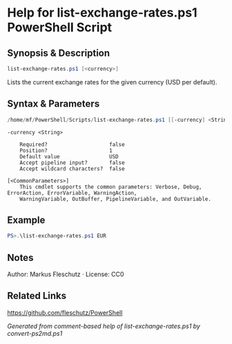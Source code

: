 # Help for list-exchange-rates.ps1 PowerShell Script

## Synopsis & Description
```powershell
list-exchange-rates.ps1 [<currency>]
```

Lists the current exchange rates for the given currency (USD per default).

## Syntax & Parameters
```powershell
/home/mf/PowerShell/Scripts/list-exchange-rates.ps1 [[-currency] <String>] [<CommonParameters>]
```

```
-currency <String>
    
    Required?                    false
    Position?                    1
    Default value                USD
    Accept pipeline input?       false
    Accept wildcard characters?  false
```

```
[<CommonParameters>]
    This cmdlet supports the common parameters: Verbose, Debug, ErrorAction, ErrorVariable, WarningAction, 
    WarningVariable, OutBuffer, PipelineVariable, and OutVariable.
```

## Example
```powershell
PS>.\list-exchange-rates.ps1 EUR
```


## Notes
Author: Markus Fleschutz · License: CC0

## Related Links
https://github.com/fleschutz/PowerShell

*Generated from comment-based help of list-exchange-rates.ps1 by convert-ps2md.ps1*
